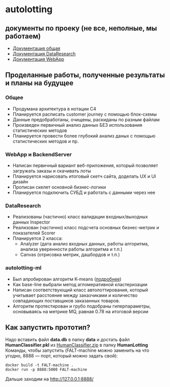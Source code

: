 # autolotting

## документы по проеку (не все, неполные, мы работаем)
* [Документация общая](https://app.weeek.net/s/Документация_общая-project-document-NTg5NTU2fDlkNDMwMjRiLTUzMzItNDQ3MS05ZjI2LWVhZDUxNGFlMGZmMA==)
* [Документация DataResearch](https://app.weeek.net/s/Документация_DataResearch-project-document-NTg5NTU2fDlkNDMwMWZhLTg5YzgtNDQxMC1hZDE5LWI4YTkzMjY0YmM2Nw==)
* [Документация WebApp](https://app.weeek.net/s/Документация_WebApp-project-document-NTg5NTU2fDlkNDMwMjVmLTdhNzMtNGNlYS1iM2FjLTI1ZWUzMjhlOTkwOQ==)

## Проделанные работы, полученные результаты и планы на будущее
### Общее
* Продумана архитектура в нотации С4
* Планируется расписать customer journey с помощью блок-схемы
* Данные предобработаны, очищены, раскиданы по разным файлам
* Произведен первичный анализ данных БЕЗ использования статистических методов
* Планируется провести более глубокий анализ даных с помощью статистических методов и пр.
### WebApp и BackendServer
* Написан первичный вариант веб-приложения, который позволяет загружать заказы и скачивать лоты
* Планируется нарисовать итоговый скетч сайта, доделать UX и UI дизайн 
* Прописан скелет основной бизнес-логики
* Планируется подключить СУБД и работать с данными через нее
### DataResearch
* Реализованы (частично) класс валидации входных/выходных данных Inspector
* Реализован (частично) класс подсчета основных бизнес-метрик и показателей Scorer
* Планируется 2 класса:
  * Analyzer (дата анализ входных данных, работы алгоритма, анализа уверенности работы алгоритма и т.п.)
  * Canvas (отрисовка метрик, дашбордов и т.п.)
### autolotting-ml
* Был апробирован алгоритм K-means ([подробнее](https://app.weeek.net/s/Описание_KMeans_v1-project-document-NTg5NTU2fDlkNDMwYWFjLWJjZDctNDBkOS05ZTE1LTg4MTJlNTMxNTA5Mw==))
* Как base-line выбрали метод агломеративной кластеризации
* Написан соответствующий класс автолоттирования, который учитывает расстояние между заказчиками и количество совпадающих поставщиков заказанных товаров.
* Алгоритм протестирован и грубо подобраны гиперпараметры, основываясь на метрике MQ, равная 0.78 на итоговой версии

## Как запустить прототип?
Надо вставить файл **data.db** в папку **data** и достать файл **HumanClassifier.pkl** из [HumanClassifier.zip](https://disk.yandex.ru/d/e4wQ3e2iq8F0Ew) в папку **HumanLotting** 
Команды, чтобы запустить (FALT-machine можно заменить на что угодно, 8888 — порт, который можно задать свой):

    docker build -t FALT-machine . 
    docker run -p 8888:5000 FALT-machine

Дальше заходим на http://127.0.0.1:8888/
